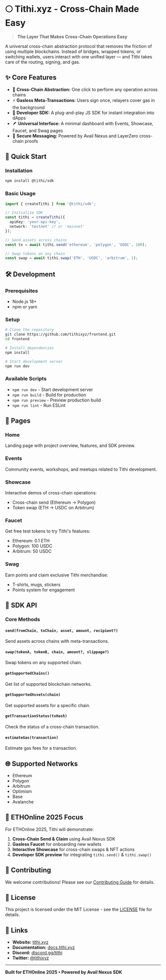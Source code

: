 # 🌕 Tithi.xyz - Cross-Chain Made Easy

> **The Layer That Makes Cross-Chain Operations Easy**

A universal cross-chain abstraction protocol that removes the friction of using multiple blockchains. Instead of bridges, wrapped tokens, or switching wallets, users interact with one unified layer — and Tithi takes care of the routing, signing, and gas.

## ✨ Core Features

- 🌉 **Cross-Chain Abstraction:** One click to perform any operation across chains
- ⚡ **Gasless Meta-Transactions:** Users sign once, relayers cover gas in the background  
- 🧩 **Developer SDK:** A plug-and-play JS SDK for instant integration into dApps
- 🪶 **Universal Interface:** A minimal dashboard with Events, Showcase, Faucet, and Swag pages
- 🔐 **Secure Messaging:** Powered by Avail Nexus and LayerZero cross-chain proofs

## 🚀 Quick Start

### Installation

```bash
npm install @tithi/sdk
```

### Basic Usage

```typescript
import { createTithi } from '@tithi/sdk';

// Initialize SDK
const tithi = createTithi({
  apiKey: 'your-api-key',
  network: 'testnet' // or 'mainnet'
});

// Send assets across chains
const tx = await tithi.send('ethereum', 'polygon', 'USDC', 100);

// Swap tokens on any chain
const swap = await tithi.swap('ETH', 'USDC', 'arbitrum', 1);
```

## 🛠 Development

### Prerequisites

- Node.js 18+
- npm or yarn

### Setup

```bash
# Clone the repository
git clone https://github.com/tithixyz/frontend.git
cd frontend

# Install dependencies
npm install

# Start development server
npm run dev
```

### Available Scripts

- `npm run dev` - Start development server
- `npm run build` - Build for production
- `npm run preview` - Preview production build
- `npm run lint` - Run ESLint

## 📱 Pages

### Home
Landing page with project overview, features, and SDK preview.

### Events
Community events, workshops, and meetups related to Tithi development.

### Showcase
Interactive demos of cross-chain operations:
- Cross-chain send (Ethereum → Polygon)
- Token swap (ETH → USDC on Arbitrum)

### Faucet
Get free test tokens to try Tithi's features:
- Ethereum: 0.1 ETH
- Polygon: 100 USDC  
- Arbitrum: 50 USDC

### Swag
Earn points and claim exclusive Tithi merchandise:
- T-shirts, mugs, stickers
- Points system for engagement

## 🔧 SDK API

### Core Methods

#### `send(fromChain, toChain, asset, amount, recipient?)`
Send assets across chains with meta-transactions.

#### `swap(tokenA, tokenB, chain, amount?, slippage?)`
Swap tokens on any supported chain.

#### `getSupportedChains()`
Get list of supported blockchain networks.

#### `getSupportedAssets(chain)`
Get supported assets for a specific chain.

#### `getTransactionStatus(txHash)`
Check the status of a cross-chain transaction.

#### `estimateGas(transaction)`
Estimate gas fees for a transaction.

## 🌐 Supported Networks

- Ethereum
- Polygon
- Arbitrum
- Optimism
- Base
- Avalanche

## 🎯 ETHOnline 2025 Focus

For ETHOnline 2025, Tithi will demonstrate:

1. **Cross-Chain Send & Claim** using Avail Nexus SDK
2. **Gasless Faucet** for onboarding new wallets
3. **Interactive Showcase** for cross-chain swaps & NFT actions
4. **Developer SDK preview** for integrating `tithi.send()` & `tithi.swap()`

## 🤝 Contributing

We welcome contributions! Please see our [Contributing Guide](CONTRIBUTING.md) for details.

## 📄 License

This project is licensed under the MIT License - see the [LICENSE](LICENSE) file for details.

## 🔗 Links

- **Website:** [tithi.xyz](https://tithi.xyz)
- **Documentation:** [docs.tithi.xyz](https://docs.tithi.xyz)
- **Discord:** [discord.gg/tithi](https://discord.gg/tithi)
- **Twitter:** [@tithixyz](https://twitter.com/tithixyz)

---

**Built for ETHOnline 2025 • Powered by Avail Nexus SDK**